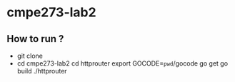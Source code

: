 # cmpe273-lab2

## How to run ?

- git clone <url>
- cd cmpe273-lab2
cd httprouter
export GOCODE=`pwd`/gocode
go get
go build
./httprouter
